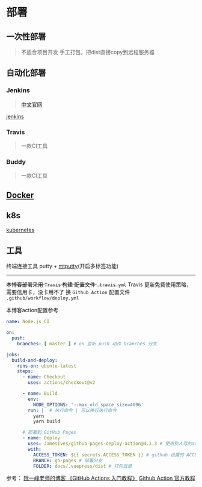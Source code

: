 # 部署

## 一次性部署
> 不适合项目开发
手工打包，把dist直接copy到远程服务器

## 自动化部署

### Jenkins
> [中文官网](https://jenkins.io/zh)

[jenkins](./jenkins/)

### Travis
> 一款CI工具

### Buddy
> 一款CI工具
## [Docker](./docker/)

## k8s

[kubernetes](./k8s/)


## 工具

终端连接工具
putty + [mtputty](https://ttyplus.com/downloads/)(开启多标签功能)

---

~~本博客部署采用 `Travis` 构建 配置文件 `.travis.yml`~~
Travis 更新免费使用策略，需要信用卡，没卡用不了
换 `Github Action` 配置文件 `.github/workflow/deploy.yml`

本博客action配置参考

```yaml
name: Node.js CI

on:
  push:
    branches: [ master ] # on 监听 push 动作 branches 分支

jobs:
  build-and-deploy:
    runs-on: ubuntu-latest
    steps:
      - name: Checkout
        uses: actions/checkout@v2

      - name: Build
        env:
          NODE_OPTIONS: '--max_old_space_size=4096'
        run: |  # 执行命令 | 可以换行执行命令
          yarn
          yarn build

      # 部署到 GitHub Pages
      - name: Deploy
        uses: JamesIves/github-pages-deploy-action@4.1.3 # 使用别人写的action
        with:
          ACCESS_TOKEN: ${{ secrets.ACCESS_TOKEN }} # github 设置的 ACCESS_TOKEN
          BRANCH: gh-pages # 部署分支
          FOLDER: docs/.vuepress/dist # 打包目录
```

参考：
[阮一峰老师的博客 《GitHub Actions 入门教程》](http://www.ruanyifeng.com/blog/2019/09/getting-started-with-github-actions.html)
[Github Action 官方教程](https://docs.github.com/en/actions)
